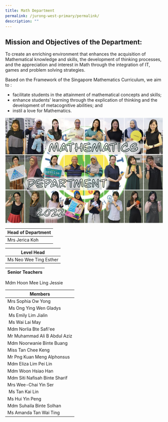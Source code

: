 ```yaml
---
title: Math Department
permalink: /jurong-west-primary/permalink/
description: ""
---
```

Mission and Objectives of the Department:
-----------------------------------------

To create an enriching environment that enhances the acquisition of Mathematical knowledge and skills, the development of thinking processes, and the appreciation and interest in Math through the integration of IT, games and problem solving strategies.

  

Based on the Framework of the Singapore Mathematics Curriculum, we aim to :

*   facilitate students in the attainment of mathematical concepts and skills;
*   enhance students' learning through the explication of thinking and the development of metacognitive abilities; and
*   instil a love for Mathematics.

![Math](/images/Math2022.jpg)

| Head of Department |
| --- |
| Mrs Jerica Koh |

  

| Level Head |
| --- |
| Ms Neo Wee Ting Esther |

| Senior Teachers |
| --- |
Mdm Hoon Mee Ling Jessie 


| Members |
| --- |
| Mrs Sophia Ow Yong  
|  Ms Ong Ying Wen Gladys  
|  Ms Emily Lim Jialin  
|  Ms Wai Lai May  
| Mdm Norlia Bte Safi'ee  
| Mr Muhammad Ali B Abdul Aziz  
| Mdm Noorwanie Binte Buang  
| Miss Tan Chee Keng  
| Mr Png Kuan Meng Alphonsus  
| Mdm Eliza Lim Pei Lin
| Mdm Woon Hsiao Han
| Mdm Siti Nafisah Binte Sharif
| Mrs Wee-Chai Yin Ser  
|  Ms Tan Kai Lin 
| Ms Hui Yin Peng
| Mdm Suhaila Binte Solhan 
| Ms Amanda Tan Wai Ting